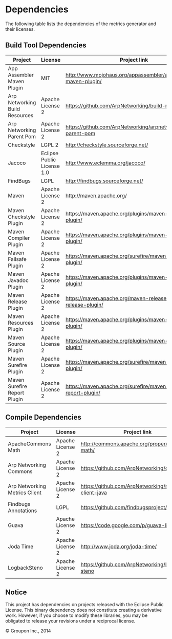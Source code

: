 Dependencies
========

The following table lists the dependencies of the metrics generator and their licenses.


Build Tool Dependencies
------------------

Project                        | License                    | Project link
-------------------------------|----------------------------|-------------
App Assembler Maven Plugin     | MIT                        | http://www.mojohaus.org/appassembler/appassembler-maven-plugin/
Arp Networking Build Resources | Apache License 2           | https://github.com/ArpNetworking/build-resources
Arp Networking Parent Pom      | Apache License 2           | https://github.com/ArpNetworking/arpnetworking-parent-pom
Checkstyle                     | LGPL 2                     | http://checkstyle.sourceforge.net/
Jacoco                         | Eclipse Public License 1.0 | http://www.eclemma.org/jacoco/
FindBugs                       | LGPL                       | http://findbugs.sourceforge.net/
Maven                          | Apache License 2           | http://maven.apache.org/
Maven Checkstyle Plugin        | Apache License 2           | https://maven.apache.org/plugins/maven-checkstyle-plugin/
Maven Compiler Plugin          | Apache License 2           | https://maven.apache.org/plugins/maven-compiler-plugin/
Maven Failsafe Plugin          | Apache License 2           | https://maven.apache.org/surefire/maven-failsafe-plugin/
Maven Javadoc Plugin           | Apache License 2           | https://maven.apache.org/plugins/maven-javadoc-plugin/
Maven Release Plugin           | Apache License 2           | https://maven.apache.org/maven-release/maven-release-plugin/
Maven Resources Plugin         | Apache License 2           | https://maven.apache.org/plugins/maven-resources-plugin/
Maven Source Plugin            | Apache License 2           | https://maven.apache.org/plugins/maven-source-plugin/
Maven Surefire Plugin          | Apache License 2           | https://maven.apache.org/surefire/maven-surefire-plugin/
Maven Surefire Report Plugin   | Apache License 2           | https://maven.apache.org/surefire/maven-surefire-report-plugin/


Compile Dependencies
--------------------

Project                        | License                    | Project link
-------------------------------|----------------------------|-------------
ApacheCommons Math             | Apache License 2           | http://commons.apache.org/proper/commons-math/
Arp Networking Commons         | Apache License 2           | https://github.com/ArpNetworking/commons
Arp Networking Metrics Client  | Apache License 2           | https://github.com/ArpNetworking/metrics-client-java
Findbugs Annotations           | LGPL                       | https://github.com/findbugsproject/findbugs
Guava                          | Apache License 2           | https://code.google.com/p/guava-libraries/
Joda Time                      | Apache License 2           | http://www.joda.org/joda-time/
LogbackSteno                   | Apache License 2           | https://github.com/ArpNetworking/logback-steno


Notice
------

This project has dependencies on projects released with the Eclipse Public License.  This binary
dependency does not constitute creating a derivative work.  However, if you
choose to modify these libraries, you may be obligated to release your revisions under a reciprocal
license.

&copy; Groupon Inc., 2014
